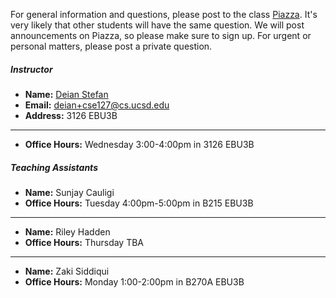 For general information and questions, please post to the class
[Piazza](https://piazza.com/ucsd/winter2020/cse127).  It's very likely that
other students will have the same question. We will post announcements on
Piazza, so please make sure to sign up.  For urgent or personal matters, please
post a private question.

##### Instructor

- **Name:** [Deian Stefan](https://cseweb.ucsd.edu/~dstefan/)
- **Email:** <deian+cse127@cs.ucsd.edu>
- **Address:** 3126 EBU3B 
____

- **Office Hours:** Wednesday 3:00-4:00pm in 3126 EBU3B 

##### Teaching Assistants

- **Name:** Sunjay Cauligi
- **Office Hours:** Tuesday 4:00pm-5:00pm in B215 EBU3B
____

- **Name:** Riley Hadden
- **Office Hours:** Thursday TBA
____

- **Name:** Zaki Siddiqui
- **Office Hours:** Monday 1:00-2:00pm in B270A EBU3B
